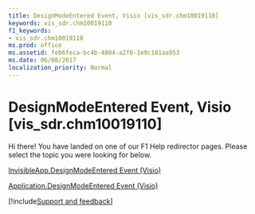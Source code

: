 ```yaml
---
title: DesignModeEntered Event, Visio [vis_sdr.chm10019110]
keywords: vis_sdr.chm10019110
f1_keywords:
- vis_sdr.chm10019110
ms.prod: office
ms.assetid: feb6feca-bc4b-4804-a2f6-1e9c181aa953
ms.date: 06/08/2017
localization_priority: Normal
---
```



# DesignModeEntered Event, Visio [vis_sdr.chm10019110]

Hi there! You have landed on one of our F1 Help redirector pages. Please select the topic you were looking for below.

[InvisibleApp.DesignModeEntered Event (Visio)](https://msdn.microsoft.com/library/e19005a1-574a-034d-22db-4c25d152ac96%28Office.15%29.aspx)

[Application.DesignModeEntered Event (Visio)](https://msdn.microsoft.com/library/312f0bda-1375-e176-f5c5-4ebd3c9c8b6d%28Office.15%29.aspx)

[!include[Support and feedback](~/includes/feedback-boilerplate.md)]